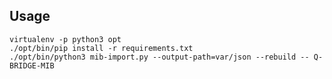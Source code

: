 ## Usage

    virtualenv -p python3 opt
    ./opt/bin/pip install -r requirements.txt
    ./opt/bin/python3 mib-import.py --output-path=var/json --rebuild -- Q-BRIDGE-MIB

